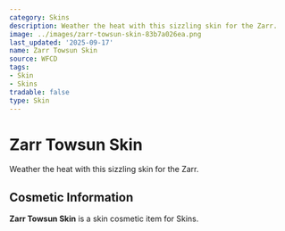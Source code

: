 ```yaml
---
category: Skins
description: Weather the heat with this sizzling skin for the Zarr.
image: ../images/zarr-towsun-skin-83b7a026ea.png
last_updated: '2025-09-17'
name: Zarr Towsun Skin
source: WFCD
tags:
- Skin
- Skins
tradable: false
type: Skin
---
```


# Zarr Towsun Skin

Weather the heat with this sizzling skin for the Zarr.

## Cosmetic Information

**Zarr Towsun Skin** is a skin cosmetic item for Skins.

